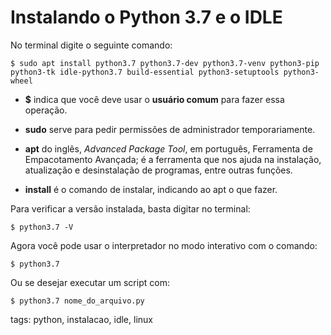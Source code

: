 # Instalando o Python 3.7 e o IDLE

No terminal digite o seguinte comando:

```
$ sudo apt install python3.7 python3.7-dev python3.7-venv python3-pip python3-tk idle-python3.7 build-essential python3-setuptools python3-wheel
```

- **$** indica que você deve usar o **usuário comum** para fazer essa operação.

- **sudo** serve para pedir permissões de administrador temporariamente.

- **apt** do inglês, *Advanced Package Tool*, em português, Ferramenta de Empacotamento Avançada; é a ferramenta que nos ajuda na instalação, atualização e desinstalação de programas, entre outras funções.

- **install** é o comando de instalar, indicando ao apt o que fazer.

Para verificar a versão instalada, basta digitar no terminal:

```
$ python3.7 -V
```

Agora você pode usar o interpretador no modo interativo com o comando:

```
$ python3.7
```

Ou se desejar executar um script com:

```
$ python3.7 nome_do_arquivo.py
```

tags: python, instalacao, idle, linux
